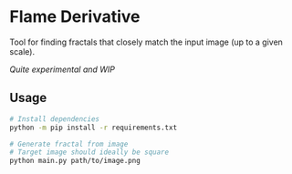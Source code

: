 # Flame Derivative
Tool for finding fractals that closely match the input image (up to a given scale).

*Quite experimental and WIP*

## Usage
```bash
# Install dependencies
python -m pip install -r requirements.txt

# Generate fractal from image
# Target image should ideally be square
python main.py path/to/image.png
```

